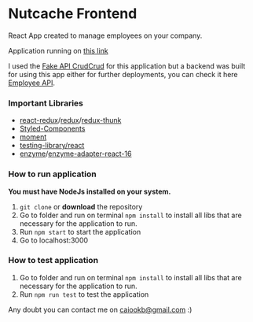 
# Nutcache Frontend

React App created to manage employees on your company.

Application running on  [this link](https://caiookb.github.io/nutcache-challenge-CaioSilva/)

I used the  [Fake API CrudCrud](https://crudcrud.com/) for this application but a backend was built for using this app either for further deployments, you can check it here [Employee API](https://github.com/caiookb/employeeapi).

### Important Libraries

-   [react-redux](https://github.com/reduxjs/react-redux)/[redux](https://github.com/reduxjs/redux)/[redux-thunk](https://github.com/reduxjs/redux-thunk)
-   [Styled-Components](https://github.com/styled-components/styled-components)
-   [moment](https://github.com/moment/moment)
-   [testing-library/react](https://github.com/testing-library/react-testing-library)
-   [enzyme](https://github.com/enzymejs/enzyme)/[enzyme-adapter-react-16](https://www.npmjs.com/package/enzyme-adapter-react-16)

### [](https://github.com/caiookb/the-movie-db-frontend/blob/main/README.md#how-to-run-application)How to run application
**You must have NodeJs installed on your system.**

1.  `git clone`  or  **download**  the repository
2.  Go to folder and run on terminal  `npm install`  to install all libs that are necessary for the application to run.
3.  Run  `npm start`  to start the application
4.  Go to localhost:3000

### [](https://github.com/caiookb/the-movie-db-frontend/blob/main/README.md#how-to-test-application)[](https://github.com/caiookb/github-compare#how-to-test-application)How to test application

1.  Go to folder and run on terminal  `npm install`  to install all libs that are necessary for the application to run.
2.  Run  `npm run test`  to test the application

Any doubt you can contact me on  [caiookb@gmail.com](mailto:caiookb@gmail.com)  :)
